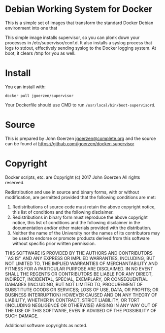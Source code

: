 # Debian Working System for Docker

This is a simple set of images that transform the standard Docker
Debian environment into one that 

This simple image installs supervisor, so you can plonk down your
processes in /etc/supervisor/conf.d.  It also installs a syslog
process that logs to stdout, effectively sending syslog to the Docker
logging system.  At boot, it clears /tmp for you as well.

# Install

You can install with:

    docker pull jgoerzen/supervisor

Your Dockerfile should use CMD to run `/usr/local/bin/boot-supervisord`.

# Source

This is prepared by John Goerzen <jgoerzen@complete.org> and the source
can be found at https://github.com/jgoerzen/docker-supervisor

# Copyright

Docker scripts, etc. are
Copyright (c) 2017 John Goerzen
All rights reserved.

Redistribution and use in source and binary forms, with or without
modification, are permitted provided that the following conditions
are met:
1. Redistributions of source code must retain the above copyright
   notice, this list of conditions and the following disclaimer.
2. Redistributions in binary form must reproduce the above copyright
   notice, this list of conditions and the following disclaimer in the
   documentation and/or other materials provided with the distribution.
3. Neither the name of the University nor the names of its contributors
   may be used to endorse or promote products derived from this software
   without specific prior written permission.

THIS SOFTWARE IS PROVIDED BY THE AUTHORS AND CONTRIBUTORS ``AS IS'' AND
ANY EXPRESS OR IMPLIED WARRANTIES, INCLUDING, BUT NOT LIMITED TO, THE
IMPLIED WARRANTIES OF MERCHANTABILITY AND FITNESS FOR A PARTICULAR PURPOSE
ARE DISCLAIMED.  IN NO EVENT SHALL THE REGENTS OR CONTRIBUTORS BE LIABLE
FOR ANY DIRECT, INDIRECT, INCIDENTAL, SPECIAL, EXEMPLARY, OR CONSEQUENTIAL
DAMAGES (INCLUDING, BUT NOT LIMITED TO, PROCUREMENT OF SUBSTITUTE GOODS
OR SERVICES; LOSS OF USE, DATA, OR PROFITS; OR BUSINESS INTERRUPTION)
HOWEVER CAUSED AND ON ANY THEORY OF LIABILITY, WHETHER IN CONTRACT, STRICT
LIABILITY, OR TORT (INCLUDING NEGLIGENCE OR OTHERWISE) ARISING IN ANY WAY
OUT OF THE USE OF THIS SOFTWARE, EVEN IF ADVISED OF THE POSSIBILITY OF
SUCH DAMAGE.

Additional software copyrights as noted.

